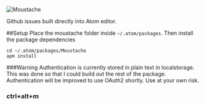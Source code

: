 ![Moustache](http://www.thomascullendesign.com/Moustache.png)

Github issues built directly into Atom editor.

##Setup
Place the moustache folder inside `~/.atom/packages`.
Then install the package dependencies
```
cd ~/.atom/packages/Moustache
apm install
```

###Warning
Authentication is currently stored in plain text in localstorage. This was done so that I could build out the rest of the package. Authentication will be improved to use OAuth2 shortly. Use at your own risk.

### ctrl+alt+m
